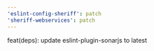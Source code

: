 ```yaml
---
'eslint-config-sheriff': patch
'sheriff-webservices': patch
---
```


feat(deps): update eslint-plugin-sonarjs to latest
